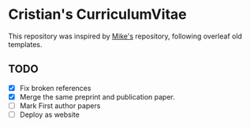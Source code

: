 # Cristian's CurriculumVitae

This repository was inspired by [Mike's](https://github.com/mikecuoco/curriculum-vitae) repository, following overleaf old templates.

## TODO
- [X] Fix broken references
- [X] Merge the same preprint and publication paper.
- [ ] Mark First author papers
- [ ] Deploy as website
